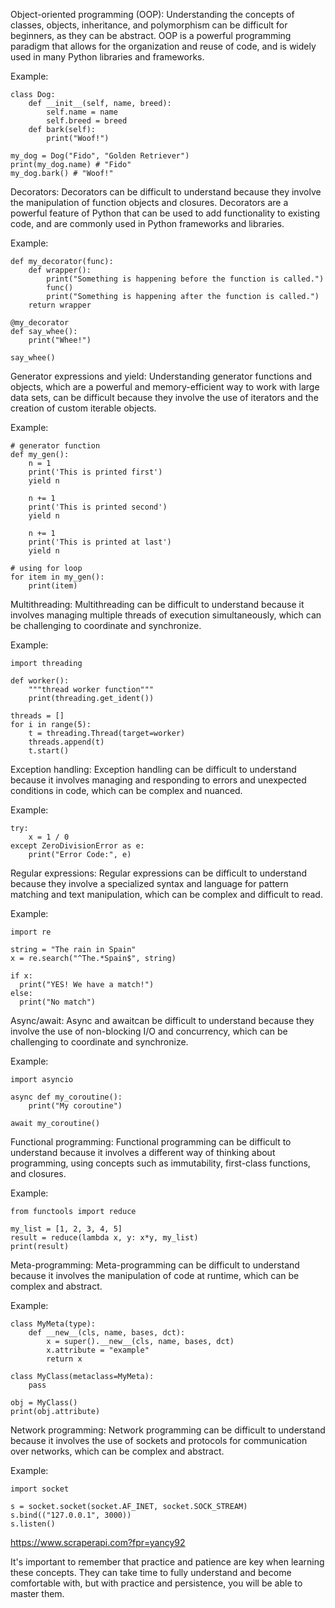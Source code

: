 Object-oriented programming (OOP): Understanding the concepts of classes, objects, inheritance, and polymorphism can be difficult for beginners, as they can be abstract. OOP is a powerful programming paradigm that allows for the organization and reuse of code, and is widely used in many Python libraries and frameworks.

Example:
```
class Dog:
    def __init__(self, name, breed):
        self.name = name
        self.breed = breed
    def bark(self):
        print("Woof!")

my_dog = Dog("Fido", "Golden Retriever")
print(my_dog.name) # "Fido"
my_dog.bark() # "Woof!"
```
Decorators: Decorators can be difficult to understand because they involve the manipulation of function objects and closures. Decorators are a powerful feature of Python that can be used to add functionality to existing code, and are commonly used in Python frameworks and libraries.

Example:
```
def my_decorator(func):
    def wrapper():
        print("Something is happening before the function is called.")
        func()
        print("Something is happening after the function is called.")
    return wrapper

@my_decorator
def say_whee():
    print("Whee!")

say_whee()
```
Generator expressions and yield: Understanding generator functions and objects, which are a powerful and memory-efficient way to work with large data sets, can be difficult because they involve the use of iterators and the creation of custom iterable objects.

Example:
```
# generator function
def my_gen():
    n = 1
    print('This is printed first')
    yield n

    n += 1
    print('This is printed second')
    yield n

    n += 1
    print('This is printed at last')
    yield n

# using for loop
for item in my_gen():
    print(item)
```
Multithreading: Multithreading can be difficult to understand because it involves managing multiple threads of execution simultaneously, which can be challenging to coordinate and synchronize.

Example:
```
import threading

def worker():
    """thread worker function"""
    print(threading.get_ident())

threads = []
for i in range(5):
    t = threading.Thread(target=worker)
    threads.append(t)
    t.start()
```
Exception handling: Exception handling can be difficult to understand because it involves managing and responding to errors and unexpected conditions in code, which can be complex and nuanced.

Example:
```
try:
    x = 1 / 0
except ZeroDivisionError as e:
    print("Error Code:", e)
```
Regular expressions: Regular expressions can be difficult to understand because they involve a specialized syntax and language for pattern matching and text manipulation, which can be complex and difficult to read.

Example:
```
import re

string = "The rain in Spain"
x = re.search("^The.*Spain$", string)

if x:
  print("YES! We have a match!")
else:
  print("No match")
```
Async/await: Async and awaitcan be difficult to understand because they involve the use of non-blocking I/O and concurrency, which can be challenging to coordinate and synchronize.

Example:
```
import asyncio

async def my_coroutine():
    print("My coroutine")

await my_coroutine()
```
Functional programming: Functional programming can be difficult to understand because it involves a different way of thinking about programming, using concepts such as immutability, first-class functions, and closures.

Example:
```
from functools import reduce

my_list = [1, 2, 3, 4, 5]
result = reduce(lambda x, y: x*y, my_list)
print(result)
```
Meta-programming: Meta-programming can be difficult to understand because it involves the manipulation of code at runtime, which can be complex and abstract.

Example:
```
class MyMeta(type):
    def __new__(cls, name, bases, dct):
        x = super().__new__(cls, name, bases, dct)
        x.attribute = "example"
        return x

class MyClass(metaclass=MyMeta):
    pass

obj = MyClass()
print(obj.attribute)
```
Network programming: Network programming can be difficult to understand because it involves the use of sockets and protocols for communication over networks, which can be complex and abstract.

Example:
```
import socket

s = socket.socket(socket.AF_INET, socket.SOCK_STREAM)
s.bind(("127.0.0.1", 3000))
s.listen()
```
https://www.scraperapi.com?fpr=yancy92

It's important to remember that practice and patience are key when learning these concepts. They can take time to fully understand and become comfortable with, but with practice and persistence, you will be able to master them.